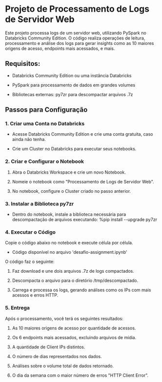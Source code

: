 # Projeto de Processamento de Logs de Servidor Web

Este projeto processa logs de um servidor web, utilizando PySpark no Databricks Community Edition. O código realiza operações de leitura, processamento e análise dos logs para gerar insights como as 10 maiores origens de acesso, endpoints mais acessados, e mais.

## Requisitos:

- Databricks Community Edition ou uma instância Databricks

- PySpark para processamento de dados em grandes volumes

- Bibliotecas externas:
     py7zr para descompactar arquivos .7z

## Passos para Configuração

### 1. Criar uma Conta no Databricks
- Acesse Databricks Community Edition e crie uma conta gratuita, caso ainda não tenha.

- Crie um Cluster no Databricks para executar seus notebooks.

### 2. Criar e Configurar o Notebook
1. Abra o Databricks Workspace e crie um novo Notebook.

2. Nomeie o notebook como "Processamento de Logs de Servidor Web".

3. No notebook, configure o Cluster criado no passo anterior.

### 3. Instalar a Biblioteca py7zr

- Dentro do notebook, instale a biblioteca necessária para descompactação de arquivos executando:
     %pip install --upgrade py7zr

### 4. Executar o Código

Copie o código abaixo no notebook e execute célula por célula. 

- Código disponível no arquivo 'desafio-assignment.ipynb'

O código faz o seguinte:

1. Faz download e une dois arquivos .7z de logs compactados.

2. Descompacta o arquivo para o diretório /tmp/descompactado.

3. Carrega e processa os logs, gerando análises como os IPs com mais acessos e erros HTTP.

### 5. Entrega
Após o processamento, você terá os seguintes resultados:

1. As 10 maiores origens de acesso por quantidade de acessos.

2. Os 6 endpoints mais acessados, excluindo arquivos de mídia.

3. A quantidade de Client IPs distintos.

4. O número de dias representados nos dados.

5. Análises sobre o volume total de dados retornado.

6. O dia da semana com o maior número de erros "HTTP Client Error".
